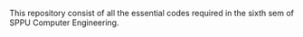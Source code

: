 This repository consist of all the essential codes required in the sixth sem of SPPU Computer Engineering.
